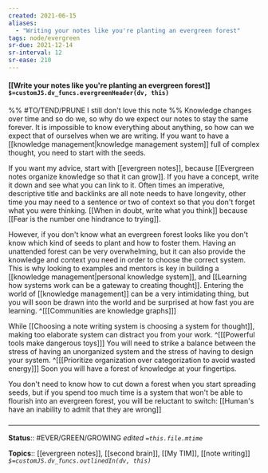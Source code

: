 ```yaml
---
created: 2021-06-15
aliases:
  - "Writing your notes like you're planting an evergreen forest"
tags: node/evergreen
sr-due: 2021-12-14
sr-interval: 12
sr-ease: 210
---
```


#### [[Write your notes like you're planting an evergreen forest]] `$=customJS.dv_funcs.evergreenHeader(dv, this)`
%%
#TO/TEND/PRUNE I still don't love this note
%%
Knowledge changes over time and so do we, so why do we expect our notes to stay the same forever. It is impossible to know everything about anything, so how can we expect that of ourselves when we are writing. If you want to have a [[knowledge management|knowledge management system]] full of complex thought, you need to start with the seeds. 

If you want my advice, start with [[evergreen notes]],
because [[Evergreen notes organize knowledge so that it can grow]].
If you have a concept, write it down and see what you can link to it.
Often times an imperative, descriptive title and backlinks are all note needs to have longevity, other time you may need to a sentence or two of context so that you don't forget what you were thinking.
[[When in doubt, write what you think]] because [[Fear is the number one hindrance to trying]].

However, if you don't know what an evergreen forest looks like you don't know which kind of seeds to plant and how to foster them.
Having an unattended forest can be very overwhelming,
but it can also provide the knowledge and context you need in order to choose the correct system.
This is why
looking to examples and mentors is key in building a [[knowledge management|personal knowledge system]],
and [[Learning how systems work can be a gateway to creating thought]].
Entering the world of [[knowledge management]] can be a very intimidating thing,
but you will soon be drawn into the world and be surprised at how fast you are learning.
^[[[Communities are knowledge graphs]]]

While [[Choosing a note writing system is choosing a system for thought]],
making too elaborate system can distract you from your work.
^[[[Powerful tools make dangerous toys]]]
You will need to strike a balance between the stress of having an unorganized system 
and the stress of having to design your system.
^[[[Prioritize organization over categorization to avoid wasted energy]]]
Soon you will have a forest of knowledge at your fingertips.

You don't need to know how to cut down a forest when you start spreading seeds, 
but if you spend too much time is a system that won't be able to flourish into an evergreen forest, you will be reluctant to switch: [[Human's have an inability to admit that they are wrong]]

### <hr class="footnote"/>

**Status**:: #EVER/GREEN/GROWING 
*edited `=this.file.mtime`*

**Topics**:: [[evergreen notes]], [[second brain]], [[My TIM]], [[note writing]]
*`$=customJS.dv_funcs.outlinedIn(dv, this)`*
